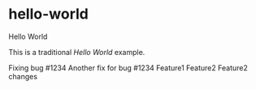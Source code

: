 hello-world
===========

Hello World

This is a traditional _Hello World_ example.

Fixing bug #1234
Another fix for bug #1234
Feature1
Feature2
Feature2 changes
